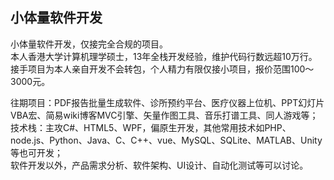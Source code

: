## 小体量软件开发

小体量软件开发，仅接完全合规的项目。  
本人香港大学计算机理学硕士，13年全栈开发经验，维护代码行数远超10万行。
接手项目为本人亲自开发不会转包，个人精力有限仅接小项目，报价范围100～3000元。  

往期项目：PDF报告批量生成软件、诊所预约平台、医疗仪器上位机、PPT幻灯片VBA宏、简易wiki博客MVC引擎、矢量作图工具、音乐打谱工具、同人游戏等；  
技术栈：主攻C#、HTML5、WPF，偏原生开发，其他常用技术如PHP、node.js、Python、Java、C、C++、vue、MySQL、SQLite、MATLAB、Unity等也可开发；  
软件开发以外，产品需求分析、软件架构、UI设计、自动化测试等可以讨论。  
